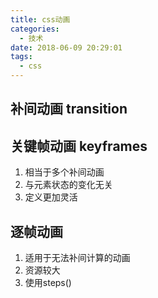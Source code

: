```yaml
---
title: css动画
categories:
  - 技术
date: 2018-06-09 20:29:01
tags:
  - css
---
```


## 补间动画 transition

## 关键帧动画 keyframes

1. 相当于多个补间动画
2. 与元素状态的变化无关
3. 定义更加灵活

## 逐帧动画

1. 适用于无法补间计算的动画
2. 资源较大
3. 使用steps()